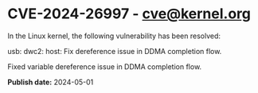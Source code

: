 # CVE-2024-26997 - cve@kernel.org

In the Linux kernel, the following vulnerability has been resolved:

usb: dwc2: host: Fix dereference issue in DDMA completion flow.

Fixed variable dereference issue in DDMA completion flow.

**Publish date:** 2024-05-01
